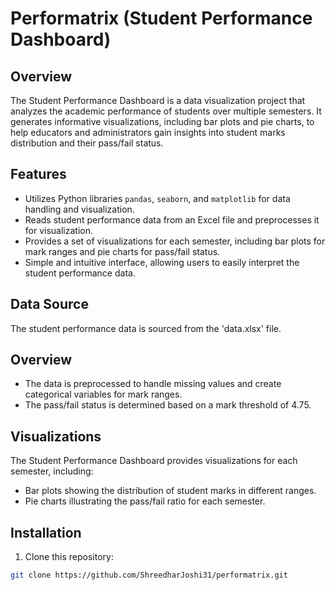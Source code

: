 # Performatrix (Student Performance Dashboard)

## Overview

The Student Performance Dashboard is a data visualization project that analyzes the academic performance of students over multiple semesters. It generates informative visualizations, including bar plots and pie charts, to help educators and administrators gain insights into student marks distribution and their pass/fail status.

## Features

- Utilizes Python libraries `pandas`, `seaborn`, and `matplotlib` for data handling and visualization.
- Reads student performance data from an Excel file and preprocesses it for visualization.
- Provides a set of visualizations for each semester, including bar plots for mark ranges and pie charts for pass/fail status.
- Simple and intuitive interface, allowing users to easily interpret the student performance data.

## Data Source

The student performance data is sourced from the 'data.xlsx' file.

## Overview
- The data is preprocessed to handle missing values and create categorical variables for mark ranges.
- The pass/fail status is determined based on a mark threshold of 4.75.

## Visualizations
The Student Performance Dashboard provides visualizations for each semester, including:
- Bar plots showing the distribution of student marks in different ranges.
- Pie charts illustrating the pass/fail ratio for each semester.


## Installation

1. Clone this repository:

```bash
git clone https://github.com/ShreedharJoshi31/performatrix.git
```
